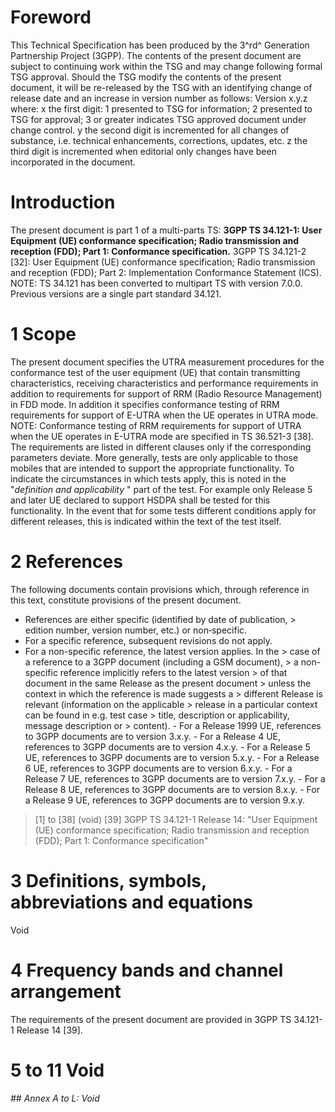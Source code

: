 # Foreword
This Technical Specification has been produced by the 3^rd^ Generation
Partnership Project (3GPP).
The contents of the present document are subject to continuing work within the
TSG and may change following formal TSG approval. Should the TSG modify the
contents of the present document, it will be re-released by the TSG with an
identifying change of release date and an increase in version number as
follows:
Version x.y.z
where:
x the first digit:
1 presented to TSG for information;
2 presented to TSG for approval;
3 or greater indicates TSG approved document under change control.
y the second digit is incremented for all changes of substance, i.e. technical
enhancements, corrections, updates, etc.
z the third digit is incremented when editorial only changes have been
incorporated in the document.
# Introduction
The present document is part 1 of a multi-parts TS:
**3GPP TS 34.121-1: User Equipment (UE) conformance specification; Radio
transmission and reception (FDD); Part 1: Conformance specification.**
3GPP TS 34.121-2 [32]: User Equipment (UE) conformance specification; Radio
transmission and reception (FDD); Part 2: Implementation Conformance Statement
(ICS).
NOTE: TS 34.121 has been converted to multipart TS with version 7.0.0.
Previous versions are a single part standard 34.121.
# 1 Scope
The present document specifies the UTRA measurement procedures for the
conformance test of the user equipment (UE) that contain transmitting
characteristics, receiving characteristics and performance requirements in
addition to requirements for support of RRM (Radio Resource Management) in FDD
mode. In addition it specifies conformance testing of RRM requirements for
support of E-UTRA when the UE operates in UTRA mode.
NOTE: Conformance testing of RRM requirements for support of UTRA when the UE
operates in E-UTRA mode are specified in TS 36.521-3 [38].
The requirements are listed in different clauses only if the corresponding
parameters deviate. More generally, tests are only applicable to those mobiles
that are intended to support the appropriate functionality. To indicate the
circumstances in which tests apply, this is noted in the \"_definition and
applicability_ \" part of the test.
For example only Release 5 and later UE declared to support HSDPA shall be
tested for this functionality. In the event that for some tests different
conditions apply for different releases, this is indicated within the text of
the test itself.
# 2 References
The following documents contain provisions which, through reference in this
text, constitute provisions of the present document.
  * References are either specific (identified by date of publication, > edition number, version number, etc.) or non‑specific.
  * For a specific reference, subsequent revisions do not apply.
  * For a non-specific reference, the latest version applies. In the > case of a reference to a 3GPP document (including a GSM document), > a non-specific reference implicitly refers to the latest version > of that document in the same Release as the present document > unless the context in which the reference is made suggests a > different Release is relevant (information on the applicable > release in a particular context can be found in e.g. test case > title, description or applicability, message description or > content).
\- For a Release 1999 UE, references to 3GPP documents are to version 3.x.y.
\- For a Release 4 UE, references to 3GPP documents are to version 4.x.y.
\- For a Release 5 UE, references to 3GPP documents are to version 5.x.y.
\- For a Release 6 UE, references to 3GPP documents are to version 6.x.y.
\- For a Release 7 UE, references to 3GPP documents are to version 7.x.y.
\- For a Release 8 UE, references to 3GPP documents are to version 8.x.y.
\- For a Release 9 UE, references to 3GPP documents are to version 9.x.y.
> [1] to [38] (void)
[39] 3GPP TS 34.121-1 Release 14: \"User Equipment (UE) conformance
specification; Radio transmission and reception (FDD); Part 1: Conformance
specification\"
# 3 Definitions, symbols, abbreviations and equations
Void
# 4 Frequency bands and channel arrangement
The requirements of the present document are provided in 3GPP TS 34.121-1
Release 14 [39].
# 5 to 11 Void
###### ## Annex A to L: Void
#